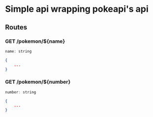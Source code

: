 # Simple api wrapping pokeapi's api

## Routes

### GET /pokemon/${name}

```js
name: string
```

```json
{
    ...
}
```

### GET /pokemon/${number}

```js
number: string
```

```json
{
    ...
}
```
